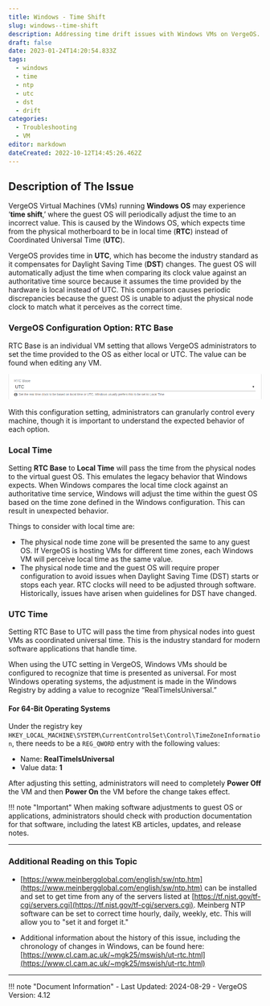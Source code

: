 ```yaml
---
title: Windows - Time Shift
slug: windows--time-shift
description: Addressing time drift issues with Windows VMs on VergeOS.
draft: false
date: 2023-01-24T14:20:54.833Z
tags:
  - windows
  - time
  - ntp
  - utc
  - dst
  - drift
categories:
  - Troubleshooting
  - VM
editor: markdown
dateCreated: 2022-10-12T14:45:26.462Z
---
```


## Description of The Issue

VergeOS Virtual Machines (VMs) running **Windows OS** may experience ‘**time shift**,’ where the guest OS will periodically adjust the time to an incorrect value. This is caused by the Windows OS, which expects time from the physical motherboard to be in local time (**RTC**) instead of Coordinated Universal Time (**UTC**).

VergeOS provides time in **UTC**, which has become the industry standard as it compensates for Daylight Saving Time (**DST**) changes. The guest OS will automatically adjust the time when comparing its clock value against an authoritative time source because it assumes the time provided by the hardware is local instead of UTC. This comparison causes periodic discrepancies because the guest OS is unable to adjust the physical node clock to match what it perceives as the correct time.

### VergeOS Configuration Option: RTC Base

RTC Base is an individual VM setting that allows VergeOS administrators to set the time provided to the OS as either local or UTC. The value can be found when editing any VM.

![rtcbase-utc-screenshot.png](/docs/public/rtcbase-utc-screenshot.png)

With this configuration setting, administrators can granularly control every machine, though it is important to understand the expected behavior of each option.

### Local Time

Setting **RTC Base** to **Local Time** will pass the time from the physical nodes to the virtual guest OS. This emulates the legacy behavior that Windows expects. When Windows compares the local time clock against an authoritative time service, Windows will adjust the time within the guest OS based on the time zone defined in the Windows configuration. This can result in unexpected behavior.

Things to consider with local time are:

- The physical node time zone will be presented the same to any guest OS. If VergeOS is hosting VMs for different time zones, each Windows VM will perceive local time as the same value.
- The physical node time and the guest OS will require proper configuration to avoid issues when Daylight Saving Time (DST) starts or stops each year. RTC clocks will need to be adjusted through software. Historically, issues have arisen when guidelines for DST have changed.

### UTC Time

Setting RTC Base to UTC will pass the time from physical nodes into guest VMs as coordinated universal time. This is the industry standard for modern software applications that handle time.

When using the UTC setting in VergeOS, Windows VMs should be configured to recognize that time is presented as universal. For most Windows operating systems, the adjustment is made in the Windows Registry by adding a value to recognize “RealTimeIsUniversal.”

#### For 64-Bit Operating Systems

Under the registry key `HKEY_LOCAL_MACHINE\SYSTEM\CurrentControlSet\Control\TimeZoneInformation`, there needs to be a `REG_QWORD` entry with the following values:

- Name: **RealTimeIsUniversal**
- Value data: **1**

After adjusting this setting, administrators will need to completely **Power Off** the VM and then **Power On** the VM before the change takes effect.

!!! note "Important"
    When making software adjustments to guest OS or applications, administrators should check with production documentation for that software, including the latest KB articles, updates, and release notes.

---

### Additional Reading on this Topic

- [https://www.meinbergglobal.com/english/sw/ntp.htm](https://www.meinbergglobal.com/english/sw/ntp.htm) can be installed and set to get time from any of the servers listed at [https://tf.nist.gov/tf-cgi/servers.cgi](https://tf.nist.gov/tf-cgi/servers.cgi). Meinberg NTP software can be set to correct time hourly, daily, weekly, etc. This will allow you to "set it and forget it."

- Additional information about the history of this issue, including the chronology of changes in Windows, can be found here: [https://www.cl.cam.ac.uk/~mgk25/mswish/ut-rtc.html](https://www.cl.cam.ac.uk/~mgk25/mswish/ut-rtc.html)

---

!!! note "Document Information"
    - Last Updated: 2024-08-29
    - VergeOS Version: 4.12
